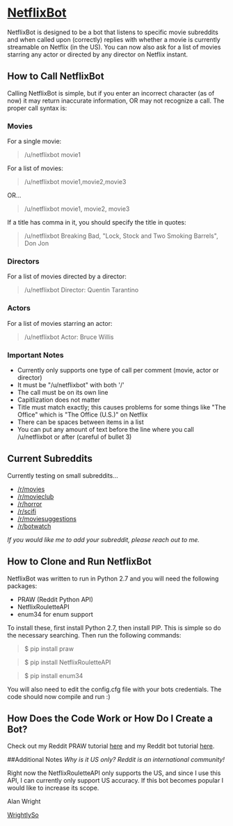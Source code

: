 [NetflixBot](http://reddit.com/user/netflixbot)
===============================

NetflixBot is designed to be a bot that listens to specific movie subreddits and when called upon (correctly) replies with whether a movie is currently streamable on Netflix (in the US). You can now also ask for a list of movies starring any actor or directed by any director on Netflix instant. 

## How to Call NetflixBot
Calling NetflixBot is simple, but if you enter an incorrect character (as of now) it may return inaccurate information, OR may not recognize a call. The proper call syntax is:

### Movies

For a single movie:

> /u/netflixbot movie1

For a list of movies:

> /u/netflixbot movie1,movie2,movie3

OR...

> /u/netflixbot movie1, movie2, movie3

If a title has comma in it, you should specify the title in quotes:

> /u/netflixbot Breaking Bad, "Lock, Stock and Two Smoking Barrels", Don Jon

### Directors

For a list of movies directed by a director:

> /u/netflixbot Director: Quentin Tarantino

### Actors

For a list of movies starring an actor:

> /u/netflixbot Actor: Bruce Willis

### Important Notes
* Currently only supports one type of call per comment (movie, actor or director)
* It must be "/u/netflixbot" with both '/'
* The call must be on its own line
* Capitlization does not matter
* Title must match exactly; this causes problems for some things like "The Office" which is "The Office (U.S.)" on Netflix
* There can be spaces between items in a list
* You can put any amount of text before the line where you call /u/netflixbot or after (careful of bullet 3)

## Current Subreddits
Currently testing on small subreddits...

* [/r/movies](http://reddit.com/r/movies)
* [/r/movieclub](http://reddit.com/r/movieclub)
* [/r/horror](http://reddit.com/r/horror)
* [/r/scifi](http://reddit.com/r/scifi)
* [/r/moviesuggestions](http://reddit.com/r/MovieSuggestions)
* [/r/botwatch](http://reddit.com/r/botwatch)

*If you would like me to add your subreddit, please reach out to me.*

## How to Clone and Run NetflixBot
NetflixBot was written to run in Python 2.7 and you will need the following packages:
* PRAW (Reddit Python API)
* NetflixRouletteAPI
* enum34 for enum support

To install these, first install Python 2.7, then install PIP. This is simple so do the necessary searching. Then run the following commands:

> $ pip install praw

> $ pip install NetflixRouletteAPI

> $ pip install enum34

You will also need to edit the config.cfg file with your bots credentials. The code should now compile and run :)

## How Does the Code Work or How Do I Create a Bot?

Check out my Reddit PRAW tutorial [here](http://www.wrightlyso.com/blog/reddit-api-subreddit) and my Reddit bot tutorial [here](http://www.wrightlyso.com/blog/netflixbot-tutorial).

##Additional Notes
*Why is it US only? Reddit is an international community!*

Right now the NetflixRouletteAPI only supports the US, and since I use this API, I can currently only support US accuracy. If this bot becomes popular I would like to increase its scope. 

Alan Wright

[WrightlySo](www.wrightlyso.com)